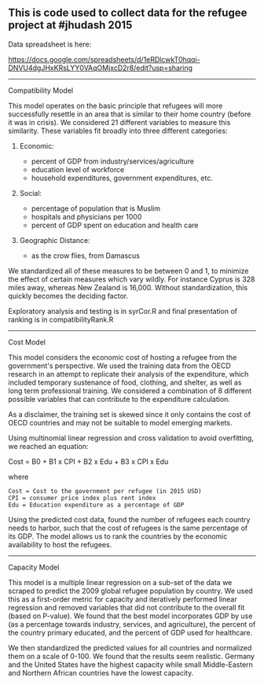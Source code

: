 This is code used to collect data for the refugee project at #jhudash 2015
------------------------------

Data spreadsheet is here: 

https://docs.google.com/spreadsheets/d/1eRDlcwkT0hqqi-DNVU4dgJHxKRsLYY0VAqOMjxcD2r8/edit?usp=sharing

----
Compatibility Model

This model operates on the basic principle that refugees will more successfully resettle in an area that is similar to their home country (before it was in crisis).  We considered 21 different variables to measure this similarity.  These variables fit broadly into three different categories:

1) Economic:
    - percent of GDP from industry/services/agriculture
    - education level of workforce
    - household expenditures, government expenditures, etc.

2) Social:
    - percentage of population that is Muslim
    - hospitals and physicians per 1000
    - percent of GDP spent on education and health care
    
3) Geographic Distance:
    - as the crow flies, from Damascus

We standardized all of these measures to be between 0 and 1, to minimize the effect of certain measures which vary wildly.  For instance Cyprus is 328 miles away, whereas New Zealand is 16,000.  Without standardization, this quickly becomes the deciding factor.

Exploratory analysis and testing is in syrCor.R and final presentation of ranking is in compatibilityRank.R

----
Cost Model

This model considers the economic cost of hosting a refugee from the government's perspective. We used the training data from the OECD research in an attempt to replicate their analysis of the expenditure, which included temporary sustenance of food, clothing, and shelter, as well as long term professional training. We considered a combination of 8 different possible variables that can contribute to the expenditure calculation. 

As a disclaimer, the training set is skewed since it only contains the cost of OECD countries and may not be suitable to model emerging markets.

Using multinomial linear regression and cross validation to avoid overfitting, we reached an equation:

Cost = B0 + B1 x CPI + B2 x Edu + B3 x CPI x Edu

where

    Cost = Cost to the government per refugee (in 2015 USD) 
    CPI = consumer price index plus rent index
    Edu = Education expenditure as a percentage of GDP

Using the predicted cost data, found the number of refugees each country needs to harbor, such that the cost of refugees is the same percentage of its GDP.
The model allows us to rank the countries by the economic availability to host the refugees.


----
Capacity Model

This model is a multiple linear regression on a sub-set of the data we scraped to predict the 2009 global refugee population by country.  We used this as a first-order metric for capacity and iteratively performed linear regression and removed variables that did not contribute to the overall fit (based on P-value).  We found that the best model incorporates GDP by use (as a percentage towards industry, services, and agriculture), the percent of the country primary educated, and the percent of GDP used for healthcare.

We then standardized the predicted values for all countries and normalized them on a scale of 0-100.  We found that the results seem realistic.  Germany and the United States have the highest capacity while small Middle-Eastern and Northern African countries have the lowest capacity.


    
